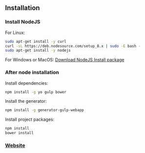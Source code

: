 ## Installation


### Install NodeJS
For Linux:
``` bash
sudo apt-get install -y curl
curl -sL https://deb.nodesource.com/setup_8.x | sudo -E bash -
sudo apt-get install -y nodejs
```
For Windows or MacOS:
[Download NodeJS Install package](https://nodejs.org/en/download)


### After node installation
Install dependencies:
```` bash
npm install -g yo gulp bower
````
Install the generator:
``` bash
npm install -g generator-gulp-webapp
```

Install project packages:
``` bash
npm install
bower install
```

### [Website](http://3g.19min.com/)
